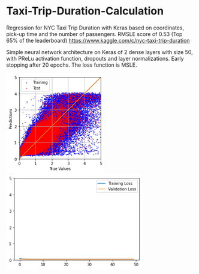 # Taxi-Trip-Duration-Calculation
Regression for NYC Taxi Trip Duration with Keras based on coordinates, pick-up time and the number of passengers. RMSLE score of 0.53 (Top 65% of the leaderboard) https://www.kaggle.com/c/nyc-taxi-trip-duration

Simple neural network architecture on Keras of 2 dense layers with size 50, with PReLu activation function, dropouts and layer normalizations. Early stopping after 20 epochs. The loss function is MSLE.

![Test Image 1](https://github.com/fallintoplace/Taxi-Trip-Duration-Calculation/blob/master/prediction_graph.png)
![Test Image 2](https://github.com/fallintoplace/Taxi-Trip-Duration-Calculation/blob/master/loss_graph.png)
